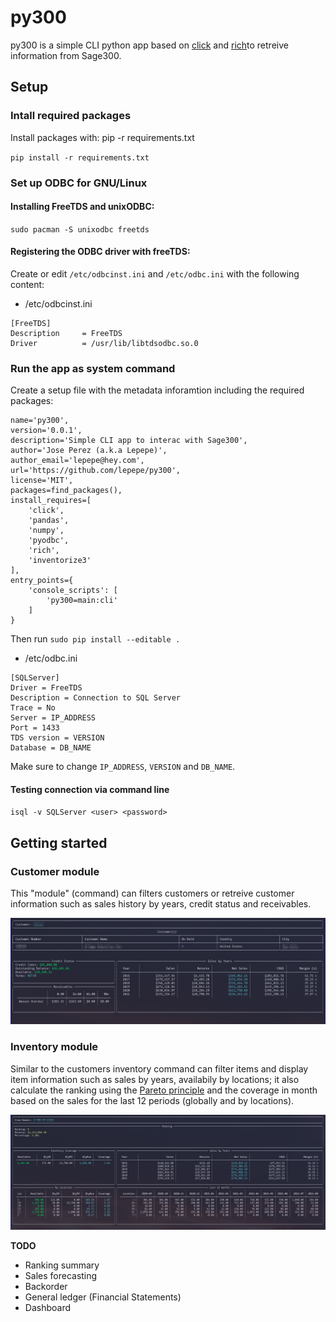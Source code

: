 # py300

py300 is a simple CLI python app based on [click](https://click.palletsprojects.com/en/8.0.x/) and [rich](https://github.com/willmcgugan/rich)to retreive information from Sage300.

## Setup

### Intall required packages

Install packages with: pip -r requirements.txt

`pip install -r requirements.txt`

### Set up ODBC for GNU/Linux

#### Installing FreeTDS and unixODBC:

`sudo pacman -S unixodbc freetds`

#### Registering the ODBC driver with freeTDS:

Create or edit `/etc/odbcinst.ini` and `/etc/odbc.ini` with the following content:

- /etc/odbcinst.ini
```
[FreeTDS]
Description     = FreeTDS
Driver          = /usr/lib/libtdsodbc.so.0
```

### Run the app as system command

Create a setup file with the metadata inforamtion including the required packages:

```
name='py300',
version='0.0.1',
description='Simple CLI app to interac with Sage300',
author='Jose Perez (a.k.a Lepepe)',
author_email='lepepe@hey.com',
url='https://github.com/lepepe/py300',
license='MIT',
packages=find_packages(),
install_requires=[
    'click',
    'pandas',
    'numpy',
    'pyodbc',
    'rich',
    'inventorize3'
],
entry_points={
    'console_scripts': [
        'py300=main:cli'
    ]
}
```

Then run `sudo pip install --editable .`

- /etc/odbc.ini

```
[SQLServer]
Driver = FreeTDS
Description = Connection to SQL Server
Trace = No
Server = IP_ADDRESS
Port = 1433
TDS version = VERSION
Database = DB_NAME
```

Make sure to change `IP_ADDRESS`, `VERSION` and `DB_NAME`.

#### Testing connection via command line

`isql -v SQLServer <user> <password>`


## Getting started

### Customer module

This "module" (command) can filters customers or retreive customer information such as sales history by years, credit status and receivables.

![Customer Profile](screenshots/customer.png) 

### Inventory module

Similar to the customers inventory command can filter items and display item information such as sales by years, availabily by locations; it also calculate the ranking using the [Pareto principle](https://en.wikipedia.org/wiki/Pareto_principle) and the coverage in month based on the sales for the last 12 periods (globally and by locations).

![Item Profile](screenshots/item.png) 

**TODO**

- Ranking summary
- Sales forecasting
- Backorder
- General ledger (Financial Statements)
- Dashboard
